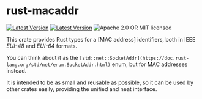 # rust-macaddr

[![Latest Version](https://img.shields.io/crates/v/macaddr.svg)](https://crates.io/crates/macaddr)
[![Latest Version](https://docs.rs/macaddr/badge.svg)](https://docs.rs/macaddr)
![Apache 2.0 OR MIT licensed](https://img.shields.io/badge/license-Apache2.0%2FMIT-blue.svg)


This crate provides Rust types for a [MAC address] identifiers,
both in IEEE *EUI-48* and *EUI-64* formats.

You can think about it as the `[std::net::SocketAddr](https://doc.rust-lang.org/std/net/enum.SocketAddr.html)`
enum, but for MAC addresses instead.

It is intended to be as small and reusable as possible,
so it can be used by other crates easily,
providing the unified and neat interface.
